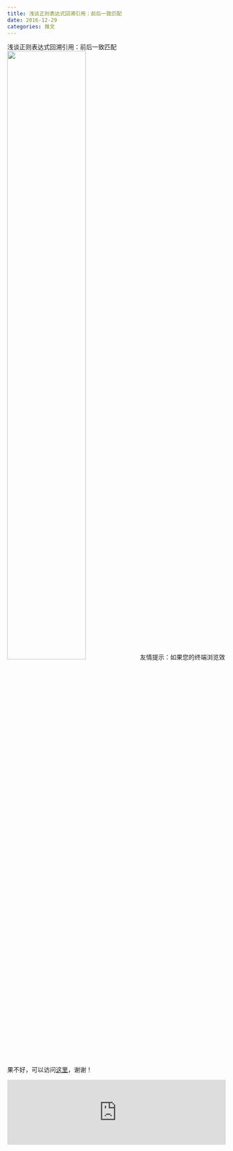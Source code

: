 ```yaml
---
title: 浅谈正则表达式回溯引用：前后一致匹配
date: 2016-12-29
categories: 推文
---
```

浅谈正则表达式回溯引用：前后一致匹配
<img src="http://mmbiz.qpic.cn/mmbiz_jpg/ACviaWTBFxhYxnyyw07X2Fn9eQjhI2ABic8tETGh3Kibib7tpIznicAQL4cS2y9U4wGKNSG2dlejGj6DxxyoRmWMKFA/0?wx_fmt=jpeg" style="width: 60%; height: auto;"/><!--more-->
友情提示：如果您的终端浏览效果不好，可以访问[这里](https://stata-club.github.io/stata_article/2016-12-29.html)，谢谢！
<iframe src="https://stata-club.github.io/stata_article/2016-12-29.html" id="iframepage" frameborder="0" scrolling="no" marginheight="0" marginwidth="0" width="100%" onLoad="iFrameHeight()"></iframe>
<script type="text/javascript" language="javascript">
function iFrameHeight() {
var ifm= document.getElementById("iframepage");
var subWeb = document.frames ? document.frames["iframepage"].document : ifm.contentDocument;   
if(ifm != null && subWeb != null) {
 ifm.height = subWeb.body.scrollHeight;
} 
} 
</script> 
